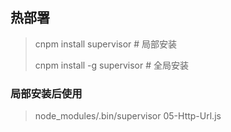 ## 热部署

> cnpm install supervisor   # 局部安装
>
> cnpm install -g supervisor  # 全局安装



### 局部安装后使用

>  node_modules/.bin/supervisor 05-Http-Url.js

